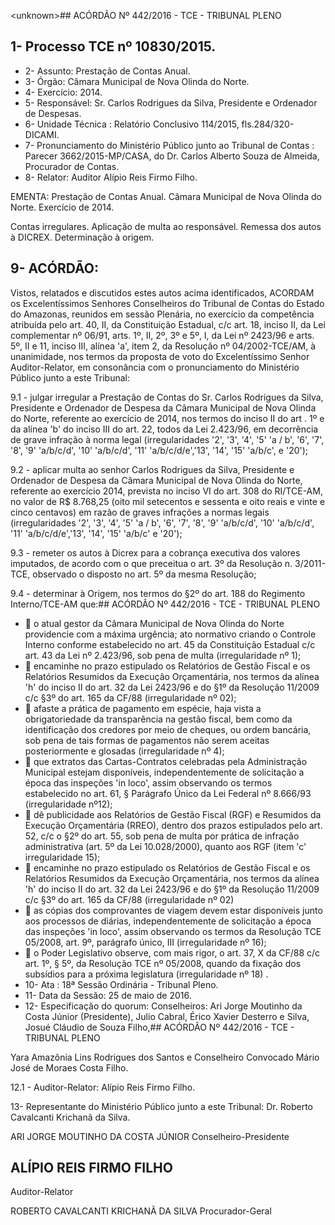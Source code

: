 &lt;unknown&gt;## ACÓRDÃO Nº 442/2016 - TCE - TRIBUNAL PLENO

## 1- Processo TCE nº 10830/2015.

- 2- Assunto: Prestação de Contas Anual.
- 3- Órgão: Câmara Municipal de Nova Olinda do Norte.
- 4- Exercício: 2014.
- 5- Responsável: Sr. Carlos Rodrigues da Silva, Presidente e Ordenador de Despesas.
- 6- Unidade Técnica : Relatório Conclusivo 114/2015, fls.284/320-DICAMI.
- 7-  Pronunciamento  do  Ministério  Público  junto  ao  Tribunal  de  Contas : Parecer 3662/2015-MP/CASA, do Dr. Carlos Alberto Souza de Almeida, Procurador de Contas.
- 8- Relator: Auditor Alípio Reis Firmo Filho.

EMENTA: Prestação de Contas Anual. Câmara Municipal  de  Nova  Olinda  do  Norte.  Exercício de 2014.

Contas irregulares. Aplicação de multa ao responsável.  Remessa  dos  autos  à  DICREX. Determinação à origem.

## 9- ACÓRDÃO:

Vistos, relatados e discutidos estes autos acima identificados, ACORDAM os Excelentíssimos  Senhores  Conselheiros  do  Tribunal  de  Contas  do  Estado  do Amazonas, reunidos em sessão Plenária, no exercício da competência atribuída pelo art. 40, II, da Constituição Estadual, c/c art. 18, inciso II, da Lei complementar nº 06/91, arts. 1º,  II,  2º,  3º  e  5º,  I,  da  Lei  nº  2423/96  e  arts.  5º,  II  e  11,  inciso  III,  alínea  'a',  item  2,  da Resolução  nº  04/2002-TCE/AM, à  unanimidade, nos  termos  da  proposta  de  voto  do Excelentíssimo  Senhor  Auditor-Relator, em consonância com  o  pronunciamento  do Ministério Público junto a este Tribunal:

9.1 - julgar irregular a Prestação de Contas do Sr. Carlos Rodrigues da Silva,  Presidente  e  Ordenador  de  Despesa  da  Câmara  Municipal  de  Nova  Olinda  do Norte, referente ao exercício de 2014, nos termos do inciso II do art . 1º e da alínea 'b' do inciso III do art. 22, todos da Lei 2.423/96, em decorrência de grave infração à norma legal (irregularidades  '2',  '3',  '4',  '5'  'a  /  b',  '6',  '7',  '8',  '9'  'a/b/c/d',  '10'  'a/b/c/d',  '11' 'a/b/c/d/e','13', '14', '15' 'a/b/c', e '20');

9.2  -  aplicar  multa ao  senhor  Carlos  Rodrigues  da  Silva,  Presidente  e Ordenador  de  Despesa  da  Câmara  Municipal  de  Nova  Olinda  do  Norte,  referente  ao exercício 2014, prevista no inciso VI do art. 308 do RI/TCE-AM, no valor de R$ 8.768,25 (oito mil setecentos e sessenta e oito reais e vinte e cinco centavos) em razão de graves infrações a normas legais (irregularidades '2', '3', '4', '5' 'a / b', '6', '7', '8', '9' 'a/b/c/d', '10' 'a/b/c/d', '11' 'a/b/c/d/e','13', '14', '15' 'a/b/c' e '20');

9.3 - remeter os autos à Dicrex para a cobrança executiva dos valores imputados,  de  acordo  com  o  que  preceitua  o  art.  3º  da  Resolução  n.  3/2011-TCE, observado o disposto no art. 5º da mesma Resolução;

9.4 -  determinar à Origem, nos termos do §2º do art. 188 do Regimento Interno/TCE-AM que:## ACÓRDÃO Nº 442/2016 - TCE - TRIBUNAL PLENO

-  o  atual  gestor  da  Câmara  Municipal  de  Nova  Olinda  do  Norte providencie com a máxima urgência; ato normativo criando o Controle Interno  conforme  estabelecido  no  art.  45  da  Constituição  Estadual  c/c art. 43 da Lei nº 2.423/96, sob pena de multa (irregularidade nº 1);
-  encaminhe no prazo estipulado os Relatórios de Gestão Fiscal e os Relatórios Resumidos da Execução Orçamentária, nos termos da alínea 'h' do inciso II do art. 32 da Lei 2423/96 e do §1º da Resolução 11/2009 c/c §3º do art. 165 da CF/88 (irregularidade nº 02);
-  afaste a prática de pagamento em espécie, haja vista a obrigatoriedade da  transparência na  gestão  fiscal, bem  como  da identificação dos credores por meio de cheques, ou ordem bancária, sob pena de tais formas de pagamentos não serem aceitas posteriormente e glosadas (irregularidade nº 4);
-  que  extratos  das  Cartas-Contratos celebradas  pela  Administração Municipal estejam  disponíveis,  independentemente  de  solicitação  a época das inspeções 'in loco', assim observando os termos estabelecido no art. 61, § Parágrafo Único da Lei Federal nº 8.666/93 (irregularidade nº12);
-  dê publicidade aos Relatórios de Gestão Fiscal (RGF) e Resumidos da Execução Orçamentária (RREO), dentro dos prazos estipulados pelo art.  52,  c/c  o  §2º  do  art.  55,  sob  pena  de  multa  por  prática  de  infração administrativa  (art.  5º  da  Lei  10.028/2000),  quanto  aos  RGF  (item  'c' irregularidade 15);
-  encaminhe no prazo estipulado os Relatórios de Gestão Fiscal e os Relatórios Resumidos da Execução Orçamentária, nos termos da alínea 'h' do inciso II do art. 32 da Lei 2423/96 e do §1º da Resolução 11/2009 c/c §3º do art. 165 da CF/88 (irregularidade nº 02)
-  as  cópias  dos  comprovantes  de  viagem  devem  estar  disponíveis junto  aos  processos  de  diárias,  independentemente  de  solicitação  a época  das  inspeções  'in  loco', assim  observando  os  termos  da Resolução  TCE  05/2008,  art.  9º,  parágrafo  único,  III  (irregularidade  nº 16);
-  o Poder Legislativo observe, com mais rigor, o art. 37, X da CF/88 c/c art. 1º, § 5º, da Resolução TCE nº 05/2008, quando da fixação dos subsídios para a próxima legislatura (irregularidade nº 18) .
- 10- Ata : 18ª Sessão Ordinária - Tribunal Pleno.
- 11- Data da Sessão: 25 de maio de 2016.
- 12-  Especificação  do  quorum: Conselheiros:  Ari  Jorge  Moutinho  da  Costa  Júnior (Presidente), Julio Cabral, Érico Xavier Desterro e Silva, Josué Cláudio de Souza Filho,## ACÓRDÃO Nº 442/2016 - TCE - TRIBUNAL PLENO

Yara  Amazônia  Lins  Rodrigues  dos  Santos  e  Conselheiro  Convocado  Mário  José  de Moraes Costa Filho.

12.1 - Auditor-Relator: Alípio Reis Firmo Filho.

13- Representante do Ministério Público junto a este Tribunal: Dr. Roberto Cavalcanti Krichanã da Silva.

ARI JORGE MOUTINHO DA COSTA JÚNIOR Conselheiro-Presidente

## ALÍPIO REIS FIRMO FILHO

Auditor-Relator

ROBERTO CAVALCANTI KRICHANÃ DA SILVA Procurador-Geral